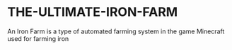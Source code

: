 # THE-ULTIMATE-IRON-FARM
An Iron Farm is a type of automated farming system in the game Minecraft used for farming iron 

